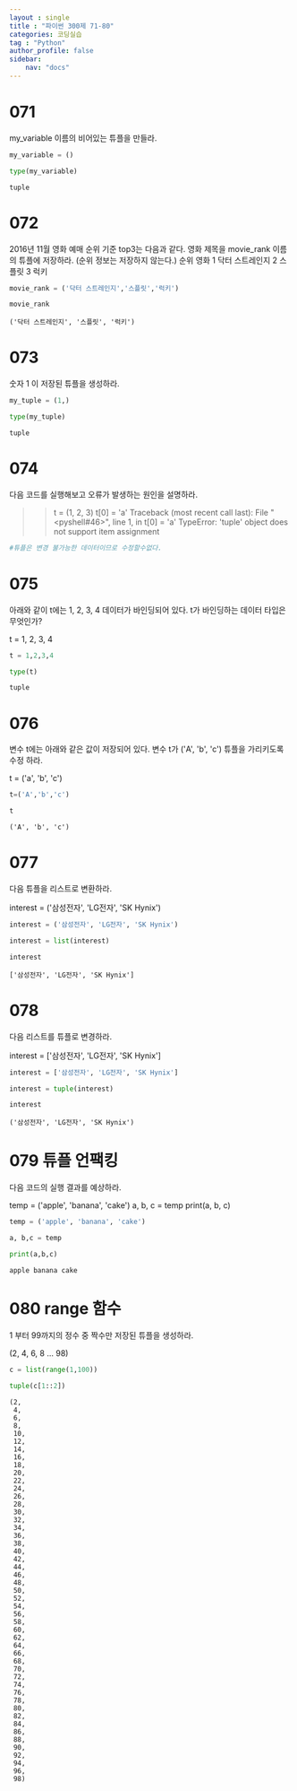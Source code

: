 ```yaml
---
layout : single
title : "파이썬 300제 71-80"
categories: 코딩실습
tag : "Python"
author_profile: false
sidebar:
    nav: "docs"
---
```

# 071
my_variable 이름의 비어있는 튜플을 만들라. 


```python
my_variable = ()
```


```python
type(my_variable)
```




    tuple



# 072
2016년 11월 영화 예매 순위 기준 top3는 다음과 같다. 영화 제목을 movie_rank 이름의 튜플에 저장하라. (순위 정보는 저장하지 않는다.)
순위	영화
1	닥터 스트레인지
2	스플릿
3	럭키


```python
movie_rank = ('닥터 스트레인지','스플릿','럭키')
```


```python
movie_rank
```




    ('닥터 스트레인지', '스플릿', '럭키')



# 073
숫자 1 이 저장된 튜플을 생성하라.


```python
my_tuple = (1,)
```


```python
type(my_tuple)
```




    tuple



# 074
다음 코드를 실행해보고 오류가 발생하는 원인을 설명하라.

>> t = (1, 2, 3)
>> t[0] = 'a'
Traceback (most recent call last):
  File "<pyshell#46>", line 1, in <module>
    t[0] = 'a'
TypeError: 'tuple' object does not support item assignment


```python
#튜플은 변경 불가능한 데이터이므로 수정할수없다.
```

# 075
아래와 같이 t에는 1, 2, 3, 4 데이터가 바인딩되어 있다. t가 바인딩하는 데이터 타입은 무엇인가?

t = 1, 2, 3, 4


```python
t = 1,2,3,4
```


```python
type(t)
```




    tuple



# 076
변수 t에는 아래와 같은 값이 저장되어 있다. 변수 t가 ('A', 'b', 'c') 튜플을 가리키도록 수정 하라.

t = ('a', 'b', 'c')


```python
t=('A','b','c')
```


```python
t
```




    ('A', 'b', 'c')



# 077
다음 튜플을 리스트로 변환하라.

interest = ('삼성전자', 'LG전자', 'SK Hynix') 


```python
interest = ('삼성전자', 'LG전자', 'SK Hynix')
```


```python
interest = list(interest)
```


```python
interest
```




    ['삼성전자', 'LG전자', 'SK Hynix']



# 078
다음 리스트를 튜플로 변경하라.

interest = ['삼성전자', 'LG전자', 'SK Hynix']


```python
interest = ['삼성전자', 'LG전자', 'SK Hynix']
```


```python
interest = tuple(interest)
```


```python
interest
```




    ('삼성전자', 'LG전자', 'SK Hynix')



# 079 튜플 언팩킹
다음 코드의 실행 결과를 예상하라.

temp = ('apple', 'banana', 'cake')
a, b, c = temp
print(a, b, c)


```python
temp = ('apple', 'banana', 'cake')
```


```python
a, b,c = temp
```


```python
print(a,b,c)
```

    apple banana cake
    

# 080 range 함수
1 부터 99까지의 정수 중 짝수만 저장된 튜플을 생성하라.

(2, 4, 6, 8 ... 98) 


```python
c = list(range(1,100))
```


```python
tuple(c[1::2])
```




    (2,
     4,
     6,
     8,
     10,
     12,
     14,
     16,
     18,
     20,
     22,
     24,
     26,
     28,
     30,
     32,
     34,
     36,
     38,
     40,
     42,
     44,
     46,
     48,
     50,
     52,
     54,
     56,
     58,
     60,
     62,
     64,
     66,
     68,
     70,
     72,
     74,
     76,
     78,
     80,
     82,
     84,
     86,
     88,
     90,
     92,
     94,
     96,
     98)




```python


```

